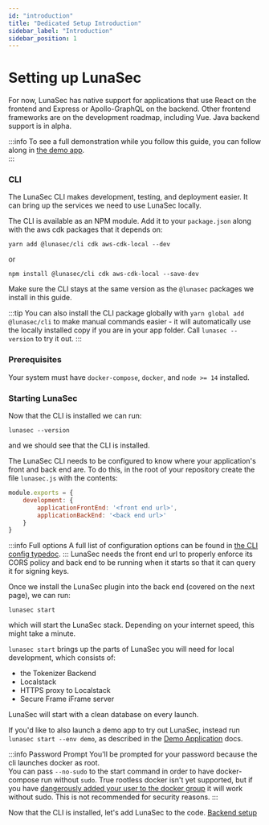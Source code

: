 ```yaml
---
id: "introduction"
title: "Dedicated Setup Introduction"
sidebar_label: "Introduction"
sidebar_position: 1
---
```

<!--
  ~ Copyright by LunaSec (owned by Refinery Labs, Inc)
  ~
  ~ Licensed under the Creative Commons Attribution-ShareAlike 4.0 International
  ~ (the "License"); you may not use this file except in compliance with the
  ~ License. You may obtain a copy of the License at
  ~
  ~ https://creativecommons.org/licenses/by-sa/4.0/legalcode
  ~
  ~ See the License for the specific language governing permissions and
  ~ limitations under the License.
  ~
-->
# Setting up LunaSec

For now, LunaSec has native support for applications that use React on the frontend and Express or Apollo-GraphQL 
on the backend. Other frontend frameworks are on the development roadmap, including Vue. Java backend support is in alpha.  

:::info
To see a full demonstration while you follow this guide, you can follow along in [the demo app](/pages/overview/demo-app/walkthrough).  
:::

### CLI
The LunaSec CLI makes development, testing, and deployment easier.  It can bring up the services we need to use LunaSec locally.

The CLI is available as an NPM module. Add it to your `package.json` along with the aws cdk packages that it depends on:

`yarn add @lunasec/cli cdk aws-cdk-local --dev`

or

`npm install @lunasec/cli cdk aws-cdk-local --save-dev`

Make sure the CLI stays at the same version as the `@lunasec` packages we install in this guide.

:::tip
You can also install the CLI package globally with `yarn global add @lunasec/cli` to make manual commands easier - it will automatically use the locally installed copy if you are in your app folder. Call `lunasec --version` to try it out.
:::

### Prerequisites
Your system must have `docker-compose`, `docker`, and `node >= 14` installed.

### Starting LunaSec

Now that the CLI is installed we can run:
```shell
lunasec --version
```
and we should see that the CLI is installed.

The LunaSec CLI needs to be configured to know where your application's front and back end are. To do this, in the root of your repository create the file `lunasec.js` with the contents:
```js
module.exports = {
    development: {
        applicationFrontEnd: '<front end url>',
        applicationBackEnd: '<back end url>'
    }
}
```
:::info Full options
A full list of configuration options can be found in [the CLI config typedoc](/pages/cli-config/interfaces/LunaSecStackConfigOptions/).
:::
LunaSec needs the front end url to properly enforce its CORS policy and back end to be running when it starts so that it can query it for signing keys.

Once we install the LunaSec plugin into the back end (covered on the next page), we can run:
```shell
lunasec start
``` 
 which will start the LunaSec stack.  Depending on your internet speed, this might take a minute.


`lunasec start` brings up the parts of LunaSec you will need for local development, which consists of:
* the Tokenizer Backend 
* Localstack 
* HTTPS proxy to Localstack
* Secure Frame iFrame server  
  
LunaSec will start with a clean database on every launch.

If you'd like to also launch a demo app to try out LunaSec, instead run `lunasec start --env demo`, as described in the [Demo Application](/pages/overview/demo-app/overview) docs.

:::info Password Prompt
You'll be prompted for your password because the cli launches docker as root.  
You can pass `--no-sudo` to the start command in order to have docker-compose run without `sudo`.
True rootless docker isn't yet supported, but if you have
[dangerously added your user to the docker group](https://docs.docker.com/engine/install/linux-postinstall/) it will work without sudo.  This is not recommended for security reasons.
:::

Now that the CLI is installed, let's add LunaSec to the code. [Backend setup](./backend.md)